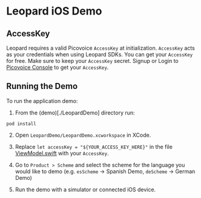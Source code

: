 # Leopard iOS Demo

## AccessKey

Leopard requires a valid Picovoice `AccessKey` at initialization. `AccessKey` acts as your credentials when using Leopard SDKs.
You can get your `AccessKey` for free. Make sure to keep your `AccessKey` secret.
Signup or Login to [Picovoice Console](https://console.picovoice.ai/) to get your `AccessKey`.

## Running the Demo

To run the application demo:

1) From the (demo)[./LeopardDemo] directory run:

```console
pod install
```

2) Open `LeopardDemo/LeopardDemo.xcworkspace` in XCode.

3) Replace `let accessKey = "${YOUR_ACCESS_KEY_HERE}"` in the file [ViewModel.swift](./LeopardDemo/ViewModel.swift) with your `AccessKey`.

4) Go to `Product > Scheme` and select the scheme for the language you would like to demo (e.g. `esScheme` -> Spanish Demo, `deScheme` -> German Demo)

5) Run the demo with a simulator or connected iOS device.
